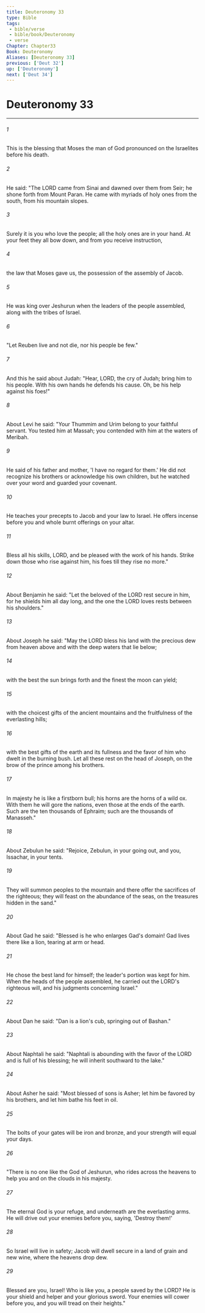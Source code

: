 ```yaml
---
title: Deuteronomy 33
type: Bible
tags:
 - bible/verse
 - bible/book/Deuteronomy
 - verse
Chapter: Chapter33
Book: Deuteronomy
Aliases: [Deuteronomy 33]
previous: ['Deut 32']
up: ['Deuteronomy']
next: ['Deut 34']
---
```

# Deuteronomy 33

***


###### 1 
This is the blessing that Moses the man of God pronounced on the Israelites before his death. 

###### 2 
He said: "The LORD came from Sinai and dawned over them from Seir; he shone forth from Mount Paran. He came with myriads of holy ones from the south, from his mountain slopes. 

###### 3 
Surely it is you who love the people; all the holy ones are in your hand. At your feet they all bow down, and from you receive instruction, 

###### 4 
the law that Moses gave us, the possession of the assembly of Jacob. 

###### 5 
He was king over Jeshurun when the leaders of the people assembled, along with the tribes of Israel. 

###### 6 
"Let Reuben live and not die, nor his people be few." 

###### 7 
And this he said about Judah: "Hear, LORD, the cry of Judah; bring him to his people. With his own hands he defends his cause. Oh, be his help against his foes!" 

###### 8 
About Levi he said: "Your Thummim and Urim belong to your faithful servant. You tested him at Massah; you contended with him at the waters of Meribah. 

###### 9 
He said of his father and mother, 'I have no regard for them.' He did not recognize his brothers or acknowledge his own children, but he watched over your word and guarded your covenant. 

###### 10 
He teaches your precepts to Jacob and your law to Israel. He offers incense before you and whole burnt offerings on your altar. 

###### 11 
Bless all his skills, LORD, and be pleased with the work of his hands. Strike down those who rise against him, his foes till they rise no more." 

###### 12 
About Benjamin he said: "Let the beloved of the LORD rest secure in him, for he shields him all day long, and the one the LORD loves rests between his shoulders." 

###### 13 
About Joseph he said: "May the LORD bless his land with the precious dew from heaven above and with the deep waters that lie below; 

###### 14 
with the best the sun brings forth and the finest the moon can yield; 

###### 15 
with the choicest gifts of the ancient mountains and the fruitfulness of the everlasting hills; 

###### 16 
with the best gifts of the earth and its fullness and the favor of him who dwelt in the burning bush. Let all these rest on the head of Joseph, on the brow of the prince among his brothers. 

###### 17 
In majesty he is like a firstborn bull; his horns are the horns of a wild ox. With them he will gore the nations, even those at the ends of the earth. Such are the ten thousands of Ephraim; such are the thousands of Manasseh." 

###### 18 
About Zebulun he said: "Rejoice, Zebulun, in your going out, and you, Issachar, in your tents. 

###### 19 
They will summon peoples to the mountain and there offer the sacrifices of the righteous; they will feast on the abundance of the seas, on the treasures hidden in the sand." 

###### 20 
About Gad he said: "Blessed is he who enlarges Gad's domain! Gad lives there like a lion, tearing at arm or head. 

###### 21 
He chose the best land for himself; the leader's portion was kept for him. When the heads of the people assembled, he carried out the LORD's righteous will, and his judgments concerning Israel." 

###### 22 
About Dan he said: "Dan is a lion's cub, springing out of Bashan." 

###### 23 
About Naphtali he said: "Naphtali is abounding with the favor of the LORD and is full of his blessing; he will inherit southward to the lake." 

###### 24 
About Asher he said: "Most blessed of sons is Asher; let him be favored by his brothers, and let him bathe his feet in oil. 

###### 25 
The bolts of your gates will be iron and bronze, and your strength will equal your days. 

###### 26 
"There is no one like the God of Jeshurun, who rides across the heavens to help you and on the clouds in his majesty. 

###### 27 
The eternal God is your refuge, and underneath are the everlasting arms. He will drive out your enemies before you, saying, 'Destroy them!' 

###### 28 
So Israel will live in safety; Jacob will dwell secure in a land of grain and new wine, where the heavens drop dew. 

###### 29 
Blessed are you, Israel! Who is like you, a people saved by the LORD? He is your shield and helper and your glorious sword. Your enemies will cower before you, and you will tread on their heights." 
